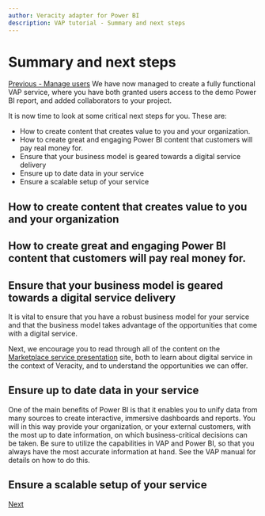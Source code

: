 ```yaml
---
author: Veracity adapter for Power BI
description: VAP tutorial - Summary and next steps
---
```



# Summary and next steps
[Previous - Manage users](5-manage-users.md)
We have now managed to create a fully functional VAP service, where you have both granted users access to the demo Power BI report, and added collaborators to your project.

It is now time to look at some critical next steps for you. These are:


- How to create content that creates value to you and your organization.
- How to create great and engaging Power BI content that customers will pay real money for.
- Ensure that your business model is geared towards a digital service delivery
- Ensure up to date data in your service
- Ensure a scalable setup of your service

## How to create content that creates value to you and your organization


## How to create great and engaging Power BI content that customers will pay real money for.


## Ensure that your business model is geared towards a digital service delivery
It is vital to ensure that you have a robust business model for your service and that the business model takes advantage of the opportunities that come with a digital service. 

Next, we encourage you to read through all of the content on the [Marketplace service presentation](https://developer.veracity.com/services/marketplace) site, both to learn about digital service in the context of Veracity, and to understand the opportunities we can offer.  

## Ensure up to date data in your service
One of the main benefits of Power BI is that it enables you to unify data from many sources to create interactive, immersive dashboards and reports. You will in this way provide your organization, or your external customers, with the most up to date information, on which business-critical decisions can be taken. Be sure to utilize the capabilities in VAP and Power BI, so that you always have the most accurate information at hand. See the VAP manual for details on how to do this. 

## Ensure a scalable setup of your service



[Next](7-advanced-settings.md)
